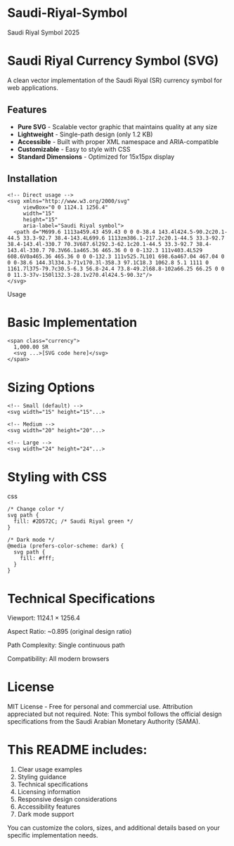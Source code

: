 # Saudi-Riyal-Symbol
Saudi Riyal Symbol 2025
# Saudi Riyal Currency Symbol (SVG)

A clean vector implementation of the Saudi Riyal (SR) currency symbol for web applications.
## Features
- **Pure SVG** - Scalable vector graphic that maintains quality at any size
- **Lightweight** - Single-path design (only 1.2 KB)
- **Accessible** - Built with proper XML namespace and ARIA-compatible
- **Customizable** - Easy to style with CSS
- **Standard Dimensions** - Optimized for 15x15px display

## Installation
```
<!-- Direct usage -->
<svg xmlns="http://www.w3.org/2000/svg" 
     viewBox="0 0 1124.1 1256.4" 
     width="15" 
     height="15"
     aria-label="Saudi Riyal symbol">
  <path d="M699.6 1113a459.43 459.43 0 0 0-38.4 143.4l424.5-90.2c20.1-44.5 33.3-92.7 38.4-143.4L699.6 1113zm386.1-217.2c20.1-44.5 33.3-92.7 38.4-143.4l-330.7 70.3V687.6l292.3-62.1c20.1-44.5 33.3-92.7 38.4-143.4l-330.7 70.3V66.1a465.36 465.36 0 0 0-132.3 111v403.4L529 608.6V0a465.36 465.36 0 0 0-132.3 111v525.7L101 698.6a467.04 467.04 0 0 0-38.6 144.3l334.3-71v170.3l-358.3 97.1C18.3 1062.8 5.1 1111 0 1161.7l375-79.7c30.5-6.3 56.8-24.4 73.8-49.2l68.8-102a66.25 66.25 0 0 0 11.3-37v-150l132.3-28.1v270.4l424.5-90.3z"/>
</svg>
```
Usage
# Basic Implementation
```
<span class="currency">
  1,000.00 SR
  <svg ...>[SVG code here]</svg>
</span>
```
# Sizing Options
```
<!-- Small (default) -->
<svg width="15" height="15"...>

<!-- Medium -->
<svg width="20" height="20"...>

<!-- Large -->
<svg width="24" height="24"...>
```

# Styling with CSS
css
```
/* Change color */
svg path {
  fill: #2D572C; /* Saudi Riyal green */
}

/* Dark mode */
@media (prefers-color-scheme: dark) {
  svg path {
    fill: #fff;
  }
}
```
# Technical Specifications
Viewport: 1124.1 × 1256.4

Aspect Ratio: ~0.895 (original design ratio)

Path Complexity: Single continuous path

Compatibility: All modern browsers

# License
MIT License - Free for personal and commercial use. Attribution appreciated but not required.
Note: This symbol follows the official design specifications from the Saudi Arabian Monetary Authority (SAMA).

# This README includes:
1. Clear usage examples
2. Styling guidance
3. Technical specifications
4. Licensing information
5. Responsive design considerations
6. Accessibility features
7. Dark mode support

You can customize the colors, sizes, and additional details based on your specific implementation needs.

